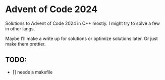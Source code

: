 # Advent of Code 2024

Solutions to Advent of Code 2024 in C++ mostly.
I might try to solve a few in other langs.

Maybe I'll make a write up for solutions or optimize solutions later. Or just make them prettier.

## TODO:
- [] needs a makefile
